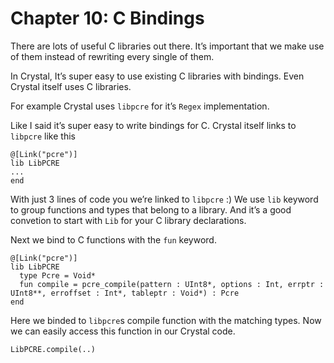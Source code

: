 # Chapter 10: C Bindings

There are lots of useful C libraries out there. It’s important that we make use of them instead of rewriting every single of them.

In Crystal, It’s super easy to use existing C libraries with bindings. Even Crystal itself uses C libraries.

For example Crystal uses `libpcre` for it’s `Regex` implementation.

Like I said it’s super easy to write bindings for C. Crystal itself links to `libpcre` like this

```text
@[Link("pcre")]
lib LibPCRE
...
end
```

With just 3 lines of code you we’re linked to `libpcre` :\) We use `lib` keyword to group functions and types that belong to a library. And it’s a good convetion to start with `Lib` for your C library declarations.

Next we bind to C functions with the `fun` keyword.

```text
@[Link("pcre")]
lib LibPCRE
  type Pcre = Void*
  fun compile = pcre_compile(pattern : UInt8*, options : Int, errptr : UInt8**, erroffset : Int*, tableptr : Void*) : Pcre
end
```

Here we binded to `libpcre`s compile function with the matching types. Now we can easily access this function in our Crystal code.

```text
LibPCRE.compile(..)
```

